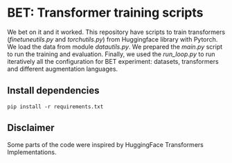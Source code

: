 # BET: Transformer training scripts

We bet on it and it worked. This repository have scripts to train transformers (_finetuneutils.py_ and _torchutils.py_) from Huggingface library with Pytorch.
We load the data from module _datautils.py_. We prepared the _main.py_ script to run the training and evaluation.
Finally, we used the _run_loop.py_ to run iteratively all the configuration for BET experiment:
datasets, transformers and different augmentation languages.

## Install dependencies

    pip install -r requirements.txt

## Disclaimer

Some parts of the code were inspired by HuggingFace Transformers Implementations.
